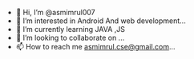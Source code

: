 - 👋 Hi, I’m @asmimrul007
- 👀 I’m interested in Android And web development...
- 🌱 I’m currently learning JAVA ,JS
- 💞️ I’m looking to collaborate on ...
- 📫 How to reach me asmimrul.cse@gmail.com...

<!---
asmimrul007/asmimrul007 is a ✨ special ✨ repository because its `README.md` (this file) appears on your GitHub profile.
You can click the Preview link to take a look at your changes.
--->
